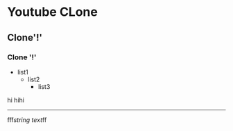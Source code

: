 # Youtube CLone

## Clone'!'

### Clone '!'

* list1
  * list2
    * list3

hi
    hihi

--------

[link]: http://github.com

fff*string text*ff
